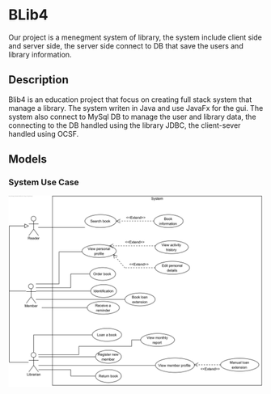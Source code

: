 # BLib4

Our project is a menegment system of library, the system include client side and server side, the server side connect to DB that save the users and library information.

## Description

Blib4 is an education project that focus on creating full stack system that manage a library. The system writen in Java and use JavaFx for the gui. The system also connect to MySql DB to manage the user and library data, the connecting to the DB handled using the library JDBC, the client-sever handled using OCSF.

## Models

### System Use Case
![UseCase](Models/UC.png)

